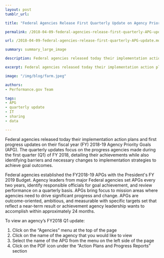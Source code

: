 ```yaml
---
layout: post
tumblr_url:

title: "Federal Agencies Release First Quarterly Update on Agency Priority Goal Progress"

permalink: /2018-04-09-federal-agencies-release-first-quarterly-APG-update/

url: /2018-04-09-federal-agencies-release-first-quarterly-APG-update.md

summary: summary_large_image

description: Federal agencies released today their implementation action plans and first progress updates on their fiscal year (FY) 2018-19 Agency Priority Goals.

excerpt: Federal agencies released today their implementation action plans and first progress updates on their fiscal year (FY) 2018-19 Agency Priority Goals.

image: "/img/blog/farm.jpeg"

authors:
- Performance.gov Team

tags:
- APG
- quarterly update
- IT
- sharing
- data

---
```





<p>Federal agencies released today their implementation action plans and first progress updates on their fiscal year (FY) 2018-19 Agency Priority Goals (APG). The quarterly updates focus on the progress agencies made during the first quarter (Q1) of FY 2018, detailing their achievements while also identifying barriers and necessary changes to implementation strategies to achieve goal outcomes.
</p>
<p>Federal  agencies established the FY2018-19 APGs with the President's FY 2019 Budget. Agency leaders from major Federal agencies set APGs every two years, identify responsible officials for goal achievement, and review performance on a quarterly basis. APGs bring focus to mission areas where agencies need to drive significant progress and change. APGs are outcome-oriented, ambitious, and measurable with specific targets set that reflect a near-term result or achievement agency leadership wants to accomplish within approximately 24 months.</p>
<p>To view an agency’s FY2018 Q1 update:
<ol>
  <li>Click on the “Agencies” menu at the top of the page</li>
  <li>Click on the name of the agency that you would like to view</li>
  <li>Select the name of the APG from the menu on the left side of the page</li>
  <li>Click on the PDF icon under the “Action Plans and Progress Reports” section</li>
</ol>
</p>
